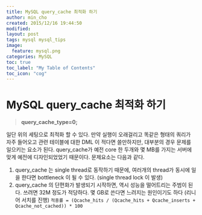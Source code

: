 ```yaml
---
title: MySQL query_cache 최적화 하기
author: min_cho
created: 2015/12/16 19:44:50
modified:
layout: post
tags: mysql mysql_tips
image:
  feature: mysql.png
categories: MySQL
toc: true
toc_label: "My Table of Contents"
toc_icon: "cog"
---
```



# MySQL query_cache 최적화 하기

> **query_cache_type=0;**

일단 위의 세팅으로 최적화 할 수 있다. 만약 실행이 오래걸리고 똑같은 형태의 쿼리가 자주 들어오고 관련 테이블에 대한 DML 이 적다면 쓸만하지만, 대부분의 경우 문제를 일으키는 요소가 된다. query_cache가 예전 core 한 두개와 몇 MB를 가지는 서버에 맞게 예전에 디자인되었었기 때문이다. 문제요소는 다음과 같다.

  1. query_cache 는 single thread로 동작하기 때문에, 여러개의 thread가 동시에 일을 한다면 bottleneck 이 될 수 있다. (single thread lock 이 발생)
  2. query_cache 의 단편화가 발생되기 시작하면, 역시 성능을 떨어트리는 주범이 된다. 쓰려면 32M 정도가 적당하다. 몇 GB로 쓴다면 느려지는 원인이기도 하다 (리니어 서치를 진행)
`적중률 = (Qcache_hits / (Qcache_hits + Qcache_inserts + Qcache_not_cached)) * 100 `
